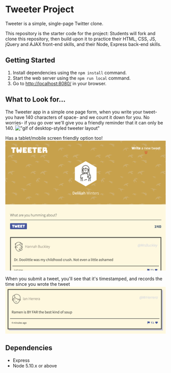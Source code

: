 # Tweeter Project

Tweeter is a simple, single-page Twitter clone.

This repository is the starter code for the project: Students will fork and clone this repository, then build upon it to practice their HTML, CSS, JS, jQuery and AJAX front-end skills, and their Node, Express back-end skills.

## Getting Started

1. Install dependencies using the `npm install` command.
2. Start the web server using the `npm run local` command. 
3. Go to <http://localhost:8080/> in your browser.

## What to Look for...

The Tweeter app in a simple one page form, when you write your tweet- you have 140 characters of space- and we count it down for you. No worries- if you go over we'll give you a friendly reminder that it can only be 140. 
!["gif of desktop-styled tweeter layout"](https://github.com/rhaelynlashmar/tweeter/blob/master/public/docs/tweeter-demo.gif?raw=true)


Has a tablet/mobile screen friendly option too!
!["Screenshot of tablet-styled tweeter layout"](https://github.com/rhaelynlashmar/tweeter/blob/master/public/docs/tablet-tweeter-pg.png?raw=true)


When you submit a tweet, you'll see that it's timestamped, and records the time since you wrote the tweet
!["Screenshot of tweet-box with example tweet"](https://github.com/rhaelynlashmar/tweeter/blob/master/public/docs/tweet-box.png?raw=true)


## Dependencies

- Express
- Node 5.10.x or above
